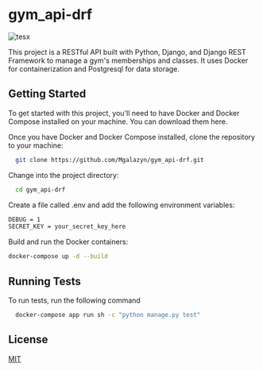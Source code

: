 
# gym_api-drf

![tesx](https://user-images.githubusercontent.com/91530764/233931541-a75336bf-8865-4f1b-994a-c28c5c2d4b6e.png)


This project is a RESTful API built with Python, Django, and Django REST Framework to manage a gym's memberships and classes. It uses Docker for containerization and Postgresql for data storage.


## Getting Started

To get started with this project, you'll need to have Docker and Docker Compose installed on your machine. You can download them here.

Once you have Docker and Docker Compose installed, clone the repository to your machine:

```bash
  git clone https://github.com/Mgalazyn/gym_api-drf.git
```

Change into the project directory:

```bash
  cd gym_api-drf
```

Create a file called .env and add the following environment variables:

```bash
DEBUG = 1
SECRET_KEY = your_secret_key_here
```

Build and run the Docker containers:
```bash
docker-compose up -d --build
```
## Running Tests

To run tests, run the following command

```bash
  docker-compose app run sh -c "python manage.py test"
```


## License

[MIT](https://choosealicense.com/licenses/mit/)

